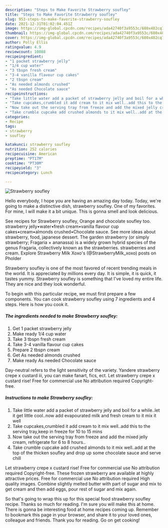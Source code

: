 ```yaml
---
description: "Steps to Make Favorite Strawberry soufley"
title: "Steps to Make Favorite Strawberry soufley"
slug: 953-steps-to-make-favorite-strawberry-soufley
date: 2021-12-31T01:02:04.451Z
image: https://img-global.cpcdn.com/recipes/ada42740f3a9553c/680x482cq70/strawberry-soufley-recipe-main-photo.jpg
thumbnail: https://img-global.cpcdn.com/recipes/ada42740f3a9553c/680x482cq70/strawberry-soufley-recipe-main-photo.jpg
cover: https://img-global.cpcdn.com/recipes/ada42740f3a9553c/680x482cq70/strawberry-soufley-recipe-main-photo.jpg
author: Polly Ellis
ratingvalue: 4.9
reviewcount: 10088
recipeingredient:
- "1 packet strawberry jelly"
- "1/4 cup water"
- "3 tbspn fresh cream"
- "3-4 vanilla flavour cup cakes"
- "2 tbspn cream"
- "As needed almonds crushed"
- "As needed Chocolate sauce"
recipeinstructions:
- "Take little water add a packet of strawberry jelly and boil for a while..let it get little cool..now add evapourated milk and fresh cream to it mix it well"
- "Take cupcakes,crumbled it add cream to it mix well..add this to the serving tray,keep in freeze for 10 to 15 mins"
- "Now take out the serving tray from freeze and add the mixed jelly cream, refrigerate for 6 to 8 hours.."
- "Take crumble cupcake add crushed almonds to it mix well..add at the top of the thicken soufley and drop up some chocolate sauce and serve chill"
categories:
- Recipe
tags:
- strawberry
- soufley

katakunci: strawberry soufley 
nutrition: 252 calories
recipecuisine: American
preptime: "PT17M"
cooktime: "PT30M"
recipeyield: "3"
recipecategory: Lunch

---
```



![Strawberry soufley](https://img-global.cpcdn.com/recipes/ada42740f3a9553c/680x482cq70/strawberry-soufley-recipe-main-photo.jpg)

Hello everybody, I hope you are having an amazing day today. Today, we're going to make a distinctive dish, strawberry soufley. One of my favorites. For mine, I will make it a bit unique. This is gonna smell and look delicious.

See recipes for Strawberry soufley, Orange and chocolate soufley too. strawberry jelly•water•fresh cream•vanilla flavour cup cakes•cream•almonds crushed•Chocolate sauce. See more ideas about strawberry, food, japanese dessert. The garden strawberry (or simply strawberry; Fragaria × ananassa) is a widely grown hybrid species of the genus Fragaria, collectively known as the strawberries. strawberries and cream. Explore Strawberry Milk Xoxo&#39;s (@StrawberryMilk_xoxo) posts on Pholder

Strawberry soufley is one of the most favored of recent trending meals in the world. It is appreciated by millions every day. It is simple, it is quick, it tastes yummy. Strawberry soufley is something that I've loved my entire life. They are nice and they look wonderful.


To begin with this particular recipe, we must first prepare a few components. You can cook strawberry soufley using 7 ingredients and 4 steps. Here is how you cook it.

<!--inarticleads1-->

##### The ingredients needed to make Strawberry soufley:

1. Get 1 packet strawberry jelly
1. Make ready 1/4 cup water
1. Take 3 tbspn fresh cream
1. Take 3-4 vanilla flavour cup cakes
1. Prepare 2 tbspn cream
1. Get As needed almonds crushed
1. Make ready As needed Chocolate sauce


Day-neutral refers to the light sensitivity of the variety. Yandere strawberry crepe x custard iii, you can make fanart, fics, ect. Let strawberry crepe x custard rise! Free for commercial use No attribution required Copyright-free. 

<!--inarticleads2-->

##### Instructions to make Strawberry soufley:

1. Take little water add a packet of strawberry jelly and boil for a while..let it get little cool..now add evapourated milk and fresh cream to it mix it well
1. Take cupcakes,crumbled it add cream to it mix well..add this to the serving tray,keep in freeze for 10 to 15 mins
1. Now take out the serving tray from freeze and add the mixed jelly cream, refrigerate for 6 to 8 hours..
1. Take crumble cupcake add crushed almonds to it mix well..add at the top of the thicken soufley and drop up some chocolate sauce and serve chill


Let strawberry crepe x custard rise! Free for commercial use No attribution required Copyright-free. These frozen strawberry are available at highly attractive prices. Free for commercial use No attribution required High quality images. Combine slightly melted butter with part of sugar and mix to get cream and then add eggs, pour rest of sugar and mix again. 

So that's going to wrap this up for this special food strawberry soufley recipe. Thanks so much for reading. I'm sure you will make this at home. There is gonna be interesting food at home recipes coming up. Remember to bookmark this page in your browser, and share it to your loved ones, colleague and friends. Thank you for reading. Go on get cooking!
